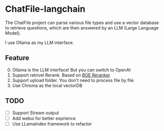 # ChatFile-langchain

The ChatFile project can parse various file types and use a vector database to retrieve questions, which are then answered by an LLM (Large Language Model).

I use Ollama as my LLM interface.

## Feature
0. Ollama is the LLM interface! But you can switch to OpenAI
1. Support retrivel Rerank. Based on [BGE Reranker](https://github.com/FlagOpen/FlagEmbedding/tree/master/FlagEmbedding/reranker)
2. Support upload folder. You don't need to process file by file
3. Use Chroma as the local vectorDB

## TODO
- [ ] Support Stream output
- [ ] Add webui for better exprience
- [ ] Use LLamaIndex framework to refactor